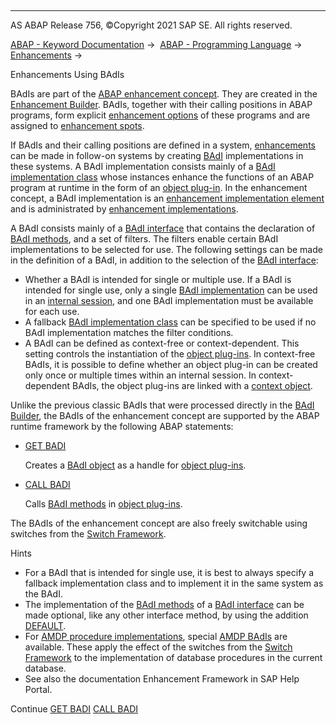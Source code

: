   

* * *

AS ABAP Release 756, ©Copyright 2021 SAP SE. All rights reserved.

[ABAP - Keyword Documentation](javascript:call_link\('abenabap.htm'\)) →  [ABAP - Programming Language](javascript:call_link\('abenabap_reference.htm'\)) →  [Enhancements](javascript:call_link\('abenenhancement_framework.htm'\)) → 

Enhancements Using BAdIs

BAdIs are part of the [ABAP enhancement concept](javascript:call_link\('abenenhancement_concept_glosry.htm'\) "Glossary Entry"). They are created in the [Enhancement Builder](javascript:call_link\('abenenhancement_builder_glosry.htm'\) "Glossary Entry"). BAdIs, together with their calling positions in ABAP programs, form explicit [enhancement options](javascript:call_link\('abenenhancement_point_glosry.htm'\) "Glossary Entry") of these programs and are assigned to [enhancement spots](javascript:call_link\('abenenhancement_spot_glosry.htm'\) "Glossary Entry").

If BAdIs and their calling positions are defined in a system, [enhancements](javascript:call_link\('abenenhancement_glosry.htm'\) "Glossary Entry") can be made in follow-on systems by creating [BAdI](javascript:call_link\('abenbadi_implementation_glosry.htm'\) "Glossary Entry") implementations in these systems. A BAdI implementation consists mainly of a [BAdI implementation class](javascript:call_link\('abenbadi_implement_class_glosry.htm'\) "Glossary Entry") whose instances enhance the functions of an ABAP program at runtime in the form of an [object plug-in](javascript:call_link\('abenobject_plugin_glosry.htm'\) "Glossary Entry"). In the enhancement concept, a BAdI implementation is an [enhancement implementation element](javascript:call_link\('abenenhancement_impl_elem_glosry.htm'\) "Glossary Entry") and is administrated by [enhancement implementations](javascript:call_link\('abenenhancement_impl_glosry.htm'\) "Glossary Entry").

A BAdI consists mainly of a [BAdI interface](javascript:call_link\('abenbadi_interface_glosry.htm'\) "Glossary Entry") that contains the declaration of [BAdI methods](javascript:call_link\('abenbadi_method_glosry.htm'\) "Glossary Entry"), and a set of filters. The filters enable certain BAdI implementations to be selected for use. The following settings can be made in the definition of a BAdI, in addition to the selection of the [BAdI interface](javascript:call_link\('abenbadi_interface_glosry.htm'\) "Glossary Entry"):

-   Whether a BAdI is intended for single or multiple use. If a BAdI is intended for single use, only a single [BAdI implementation](javascript:call_link\('abenbadi_implementation_glosry.htm'\) "Glossary Entry") can be used in an [internal session](javascript:call_link\('abeninternal_session_glosry.htm'\) "Glossary Entry"), and one BAdI implementation must be available for each use.
-   A fallback [BAdI implementation class](javascript:call_link\('abenbadi_implement_class_glosry.htm'\) "Glossary Entry") can be specified to be used if no BAdI implementation matches the filter conditions.
-   A BAdI can be defined as context-free or context-dependent. This setting controls the instantiation of the [object plug-ins](javascript:call_link\('abenobject_plugin_glosry.htm'\) "Glossary Entry"). In context-free BAdIs, it is possible to define whether an object plug-in can be created only once or multiple times within an internal session. In context-dependent BAdIs, the object plug-ins are linked with a [context object](javascript:call_link\('abenbadi_context_object_glosry.htm'\) "Glossary Entry").

Unlike the previous classic BAdIs that were processed directly in the [BAdI Builder](javascript:call_link\('abenbadi_builder_glosry.htm'\) "Glossary Entry"), the BAdIs of the enhancement concept are supported by the ABAP runtime framework by the following ABAP statements:

-   [GET BADI](javascript:call_link\('abapget_badi.htm'\))
    
    Creates a [BAdI object](javascript:call_link\('abenbadi_object_glosry.htm'\) "Glossary Entry") as a handle for [object plug-ins](javascript:call_link\('abenobject_plugin_glosry.htm'\) "Glossary Entry").
    
-   [CALL BADI](javascript:call_link\('abapcall_badi.htm'\))
    
    Calls [BAdI methods](javascript:call_link\('abenbadi_method_glosry.htm'\) "Glossary Entry") in [object plug-ins](javascript:call_link\('abenobject_plugin_glosry.htm'\) "Glossary Entry").
    

The BAdIs of the enhancement concept are also freely switchable using switches from the [Switch Framework](javascript:call_link\('abenswitch_framework_glosry.htm'\) "Glossary Entry").

Hints

-   For a BAdI that is intended for single use, it is best to always specify a fallback implementation class and to implement it in the same system as the BAdI.
-   The implementation of the [BAdI methods](javascript:call_link\('abenbadi_method_glosry.htm'\) "Glossary Entry") of a [BAdI interface](javascript:call_link\('abenbadi_interface_glosry.htm'\) "Glossary Entry") can be made optional, like any other interface method, by using the addition [DEFAULT](javascript:call_link\('abapmethods_default.htm'\)).
-   For [AMDP procedure implementations](javascript:call_link\('abenamdp_procedure_method_glosry.htm'\) "Glossary Entry"), special [AMDP BAdIs](javascript:call_link\('abenamdp_badi_glosry.htm'\) "Glossary Entry") are available. These apply the effect of the switches from the [Switch Framework](javascript:call_link\('abenswitch_framework_glosry.htm'\) "Glossary Entry") to the implementation of database procedures in the current database.
-   See also the documentation Enhancement Framework in SAP Help Portal.

Continue
[GET BADI](javascript:call_link\('abapget_badi.htm'\))
[CALL BADI](javascript:call_link\('abapcall_badi.htm'\))